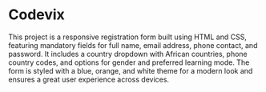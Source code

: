 # Codevix
This project is a responsive registration form built using HTML and CSS, featuring mandatory fields for full name, email address, phone contact, and password. It includes a country dropdown with African countries, phone country codes, and options for gender and preferred learning mode. The form is styled with a blue, orange, and white theme for a modern look and ensures a great user experience across devices.
